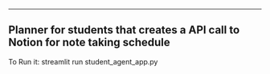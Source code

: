 ------

Planner for students that creates a API call to Notion for note taking schedule
-----
To Run it: streamlit run student_agent_app.py
